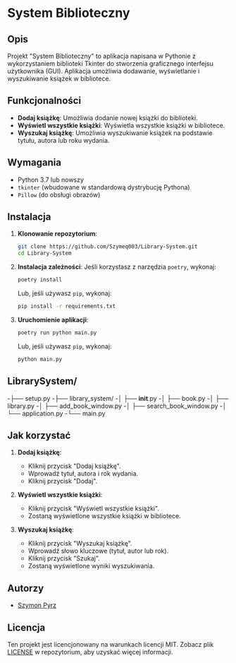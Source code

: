# System Biblioteczny

## Opis
Projekt "System Biblioteczny" to aplikacja napisana w Pythonie z wykorzystaniem biblioteki Tkinter do stworzenia graficznego interfejsu użytkownika (GUI). Aplikacja umożliwia dodawanie, wyświetlanie i wyszukiwanie książek w bibliotece.

## Funkcjonalności
- **Dodaj książkę**: Umożliwia dodanie nowej książki do biblioteki.
- **Wyświetl wszystkie książki**: Wyświetla wszystkie książki w bibliotece.
- **Wyszukaj książkę**: Umożliwia wyszukiwanie książek na podstawie tytułu, autora lub roku wydania.

## Wymagania
- Python 3.7 lub nowszy
- `tkinter` (wbudowane w standardową dystrybucję Pythona)
- `Pillow` (do obsługi obrazów)

## Instalacja
1. **Klonowanie repozytorium**:
    ```sh
    git clone https://github.com/Szymeq003/Library-System.git
    cd Library-System
    ```

2. **Instalacja zależności**:
    Jeśli korzystasz z narzędzia `poetry`, wykonaj:
    ```sh
    poetry install
    ```

    Lub, jeśli używasz `pip`, wykonaj:
    ```sh
    pip install -r requirements.txt
    ```

3. **Uruchomienie aplikacji**:
    ```sh
    poetry run python main.py
    ```

    Lub, jeśli używasz `pip`, wykonaj:
    ```sh
    python main.py
    ```

## LibrarySystem/
-├── setup.py
-├── library_system/
-│   ├── __init__.py
-│   ├── book.py
-│   ├── library.py
-│   ├── add_book_window.py
-│   ├── search_book_window.py
-│   └── application.py
-└── main.py



## Jak korzystać
1. **Dodaj książkę**:
    - Kliknij przycisk "Dodaj książkę".
    - Wprowadź tytuł, autora i rok wydania.
    - Kliknij przycisk "Dodaj".

2. **Wyświetl wszystkie książki**:
    - Kliknij przycisk "Wyświetl wszystkie książki".
    - Zostaną wyświetlone wszystkie książki w bibliotece.

3. **Wyszukaj książkę**:
    - Kliknij przycisk "Wyszukaj książkę".
    - Wprowadź słowo kluczowe (tytuł, autor lub rok).
    - Kliknij przycisk "Szukaj".
    - Zostaną wyświetlone wyniki wyszukiwania.

## Autorzy
- [Szymon Pyrz](https://github.com/Szymeq003)

## Licencja
Ten projekt jest licencjonowany na warunkach licencji MIT. Zobacz plik [LICENSE](LICENSE) w repozytorium, aby uzyskać więcej informacji.
